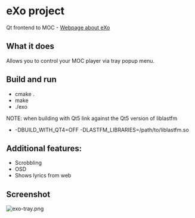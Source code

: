 # eXo project 
 Qt frontend to MOC - [Webpage about eXo](http://loimu.tk/exo/)

## What it does ##
 Allows you to control your MOC player via tray popup menu.

## Build and run ##
* cmake .
* make
* ./exo

NOTE: when building with Qt5 link against the Qt5 version of liblastfm
* -DBUILD_WITH_QT4=OFF -DLASTFM_LIBRARIES=/path/to/liblastfm.so

## Additional features: ##
* Scrobbling
* OSD
* Shows lyrics from web

## Screenshot ##
![exo-tray.png](https://bitbucket.org/repo/8Xb9ez/images/2886715694-exo-tray.png)